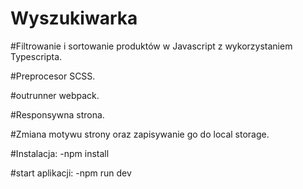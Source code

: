 # Wyszukiwarka

#Filtrowanie i sortowanie produktów w Javascript z wykorzystaniem Typescripta.

#Preprocesor SCSS.

#outrunner webpack.

#Responsywna strona.

#Zmiana motywu strony oraz zapisywanie go do local storage.

#Instalacja:
-npm install

#start aplikacji:
-npm run dev
